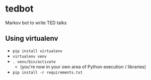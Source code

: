 # tedbot
Markov bot to write TED talks

## Using virtualenv
- `pip install virtualenv`
- `virtualenv venv`
- `. venv/bin/activate`
    - (you're now in your own area of Python execution / libraries)
- `pip install -r requirements.txt`
